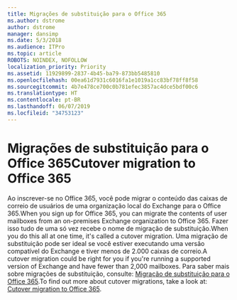```yaml
---
title: Migrações de substituição para o Office 365
ms.author: dstrome
author: dstrome
manager: dansimp
ms.date: 5/3/2018
ms.audience: ITPro
ms.topic: article
ROBOTS: NOINDEX, NOFOLLOW
localization_priority: Priority
ms.assetid: 11929899-2837-4b45-ba79-873bb5485810
ms.openlocfilehash: 00ea61d7931c6016fa1e1019a1cc83bf78ff8f58
ms.sourcegitcommit: 4b7e478ce700c0b781efec3857ac4dce5bdf00c6
ms.translationtype: HT
ms.contentlocale: pt-BR
ms.lasthandoff: 06/07/2019
ms.locfileid: "34753123"
---
```

# <a name="cutover-migrations-to-office-365"></a><span data-ttu-id="c66a7-102">Migrações de substituição para o Office 365</span><span class="sxs-lookup"><span data-stu-id="c66a7-102">Cutover migration to Office 365</span></span>

<span data-ttu-id="c66a7-103">Ao inscrever-se no Office 365, você pode migrar o conteúdo das caixas de correio de usuários de uma organização local do Exchange para o Office 365.</span><span class="sxs-lookup"><span data-stu-id="c66a7-103">When you sign up for Office 365, you can migrate the contents of user mailboxes from an on-premises Exchange organization to Office 365.</span></span> <span data-ttu-id="c66a7-104">Fazer isso tudo de uma só vez recebe o nome de migração de substituição.</span><span class="sxs-lookup"><span data-stu-id="c66a7-104">When you do this all at one time, it's called a cutover migration.</span></span> <span data-ttu-id="c66a7-105">Uma migração de substituição pode ser ideal se você estiver executando uma versão compatível do Exchange e tiver menos de 2.000 caixas de correio.</span><span class="sxs-lookup"><span data-stu-id="c66a7-105">A cutover migration could be right for you if you're running a supported version of Exchange and have fewer than 2,000 mailboxes.</span></span> <span data-ttu-id="c66a7-106">Para saber mais sobre migrações de substituição, consulte: [Migração de substituição para o Office 365](https://support.office.com/article/9496e93c-1e59-41a8-9bb3-6e8df0cd81b4.aspx).</span><span class="sxs-lookup"><span data-stu-id="c66a7-106">To find out more about cutover migrations, take a look at: [Cutover migration to Office 365](https://support.office.com/article/9496e93c-1e59-41a8-9bb3-6e8df0cd81b4.aspx).</span></span>
  

